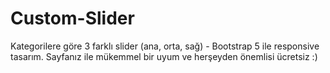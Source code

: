 # Custom-Slider
Kategorilere göre 3 farklı slider (ana, orta, sağ) - Bootstrap 5 ile responsive tasarım. Sayfanız ile mükemmel bir uyum ve herşeyden önemlisi ücretsiz :)
